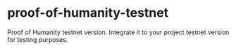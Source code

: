 # proof-of-humanity-testnet
Proof of Humanity testnet version. Integrate it to your project testnet version for testing purposes. 

